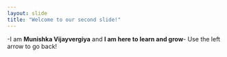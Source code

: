 ```yaml
---
layout: slide
title: "Welcome to our second slide!"
---
```

-I am **Munishka Vijayvergiya** and **I am here to learn and grow**-
Use the left arrow to go back!
